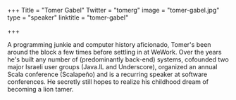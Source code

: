 +++
Title = "Tomer Gabel"
Twitter = "tomerg"
image = "tomer-gabel.jpg"
type = "speaker"
linktitle = "tomer-gabel"

+++

A programming junkie and computer history aficionado, Tomer's been around the block a few times before settling in at WeWork. Over the years he's built any number of (predominantly back-end) systems, cofounded two major Israeli user groups (Java.IL and Underscore), organized an annual Scala conference (Scalapeño) and is a recurring speaker at software conferences. He secretly still hopes to realize his childhood dream of becoming a lion tamer.
